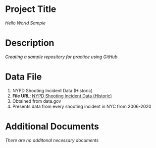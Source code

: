 # Project Title
*Hello World Sample*

 

# Description
*Creating a sample repository for practice using GitHub*

# Data File
1. NYPD Shooting Incident Data (Historic)
2. **File URL**: [NYPD Shooting Incident Data (Historic)](https://catalog.data.gov/dataset/nypd-shooting-incident-data-historic)
3. Obtained from data.gov
4. Presents data from every shooting incident in NYC from 2006-2020

# Additional Documents
*There are no additonal necessary documents*
